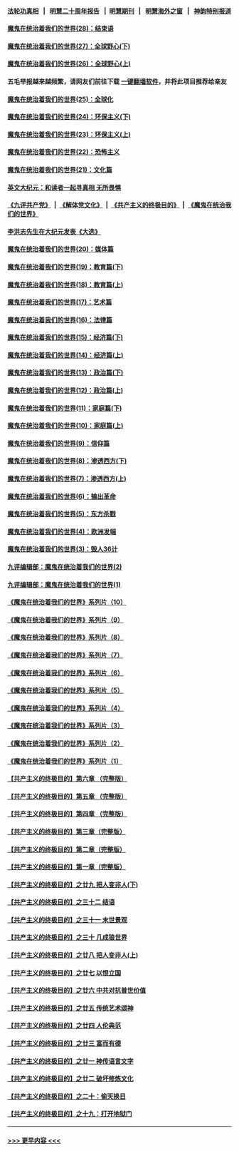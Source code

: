 #### [法轮功真相](https://github.com/gfw-breaker/truth/blob/master/README.md?t=0) &nbsp;&nbsp;|&nbsp;&nbsp; [明慧二十周年报告](https://github.com/gfw-breaker/mh-reports/blob/master/README.md?t=0) &nbsp;&nbsp;|&nbsp;&nbsp;[明慧期刊](https://github.com/gfw-breaker/mh-qikan) &nbsp;&nbsp;|&nbsp;&nbsp; [明慧海外之窗](https://github.com/gfw-breaker/mh-news/blob/master/README.md?t=0) &nbsp;&nbsp;|&nbsp;&nbsp; [神韵特别报道](https://github.com/gfw-breaker/mh-news/blob/master/shenyun.md?t=0)
#### [魔鬼在统治着我们的世界(28)：结束语](../pages/nsc422/n10936246.md?t=06121152) 
#### [魔鬼在统治着我们的世界(27)：全球野心(下)](../pages/nsc422/n10928319.md?t=06121152) 
#### [魔鬼在统治着我们的世界(26)：全球野心(上)](../pages/nsc422/n10900318.md?t=06121152) 
#### 五毛举报越来越频繁，请网友们前往下载 [一键翻墙软件](https://github.com/gfw-breaker/ssr-accounts)，并将此项目推荐给亲友
#### [魔鬼在统治着我们的世界(25)：全球化](../pages/nsc422/n10788205.md?t=06121152) 
#### [魔鬼在统治着我们的世界(24)：环保主义(下)](../pages/nsc422/n10695307.md?t=06121152) 
#### [魔鬼在统治着我们的世界(23)：环保主义(上)](../pages/nsc422/n10688613.md?t=06121152) 
#### [魔鬼在统治着我们的世界(22)：恐怖主义](../pages/nsc422/n10614727.md?t=06121152) 
#### [魔鬼在统治着我们的世界(21)：文化篇](../pages/nsc422/n10597706.md?t=06121152) 
#### [英文大纪元：和读者一起寻真相 无所畏惧](../pages/nsc422/n12542027.md?t=06121152) 
#### [《九评共产党》](https://github.com/begood0513/9ping.md/blob/master/README.md) &nbsp;|&nbsp; [《解体党文化》](../../../../jtdwh.md/blob/master/README.md)  &nbsp;|&nbsp; [《共产主义的终极目的》](../../../../gczydzjmd.md/blob/master/README.md) &nbsp;|&nbsp; [《魔鬼在统治我们的世界》](../../../../mgztzwmdsj.md/blob/master/README.md) 
#### [李洪志先生在大纪元发表《大选》](../pages/nsc422/n12534746.md?t=06121152) 
#### [魔鬼在统治着我们的世界(20)：媒体篇](../pages/nsc422/n10586579.md?t=06121152) 
#### [魔鬼在统治着我们的世界(19)：教育篇(下)](../pages/nsc422/n10564808.md?t=06121152) 
#### [魔鬼在统治着我们的世界(18)：教育篇(上)](../pages/nsc422/n10526970.md?t=06121152) 
#### [魔鬼在统治着我们的世界(17)：艺术篇](../pages/nsc422/n10499093.md?t=06121152) 
#### [魔鬼在统治着我们的世界(16)：法律篇](../pages/nsc422/n10485969.md?t=06121152) 
#### [魔鬼在统治着我们的世界(15)：经济篇(下)](../pages/nsc422/n10469975.md?t=06121152) 
#### [魔鬼在统治着我们的世界(14)：经济篇(上)](../pages/nsc422/n10457370.md?t=06121152) 
#### [魔鬼在统治着我们的世界(13)：政治篇(下)](../pages/nsc422/n10448270.md?t=06121152) 
#### [魔鬼在统治着我们的世界(12)：政治篇(上)](../pages/nsc422/n10444576.md?t=06121152) 
#### [魔鬼在统治着我们的世界(11)：家庭篇(下)](../pages/nsc422/n10440961.md?t=06121152) 
#### [魔鬼在统治着我们的世界(10)：家庭篇(上)](../pages/nsc422/n10435448.md?t=06121152) 
#### [魔鬼在统治着我们的世界(9)：信仰篇](../pages/nsc422/n10432159.md?t=06121152) 
#### [魔鬼在统治着我们的世界(8)：渗透西方(下)](../pages/nsc422/n10429603.md?t=06121152) 
#### [魔鬼在统治着我们的世界(7)：渗透西方(上)](../pages/nsc422/n10426013.md?t=06121152) 
#### [魔鬼在统治着我们的世界(6)：输出革命](../pages/nsc422/n10421536.md?t=06121152) 
#### [魔鬼在统治着我们的世界(5)：东方杀戮](../pages/nsc422/n10417707.md?t=06121152) 
#### [魔鬼在统治着我们的世界(4)：欧洲发端](../pages/nsc422/n10414890.md?t=06121152) 
#### [魔鬼在统治着我们的世界(3)：毁人36计](../pages/nsc422/n10411583.md?t=06121152) 
#### [九评编辑部：魔鬼在统治着我们的世界(2)](../pages/nsc422/n10410036.md?t=06121152) 
#### [九评编辑部：魔鬼在统治着我们的世界(1)](../pages/nsc422/n10406825.md?t=06121152) 
#### [《魔鬼在统治着我们的世界》系列片（10）](../pages/nsc422/n12292670.md?t=06121152) 
#### [《魔鬼在统治着我们的世界》系列片（9）](../pages/nsc422/n12290859.md?t=06121152) 
#### [《魔鬼在统治着我们的世界》系列片（8）](../pages/nsc422/n12287445.md?t=06121152) 
#### [《魔鬼在统治着我们的世界》系列片（7）](../pages/nsc422/n12283425.md?t=06121152) 
#### [《魔鬼在统治着我们的世界》系列片（6）](../pages/nsc422/n12282314.md?t=06121152) 
#### [《魔鬼在统治着我们的世界》系列片（5）](../pages/nsc422/n12281419.md?t=06121152) 
#### [《魔鬼在统治着我们的世界》系列片（4）](../pages/nsc422/n12274024.md?t=06121152) 
#### [《魔鬼在统治着我们的世界》系列片（3）](../pages/nsc422/n12271322.md?t=06121152) 
#### [《魔鬼在统治着我们的世界》系列片（2）](../pages/nsc422/n12269049.md?t=06121152) 
#### [《魔鬼在统治着我们的世界》系列片（1）](../pages/nsc422/n12267575.md?t=06121152) 
#### [【共产主义的终极目的】第六章 （完整版）](../pages/nsc422/n11428913.md?t=06121152) 
#### [【共产主义的终极目的】第五章 （完整版）](../pages/nsc422/n11428912.md?t=06121152) 
#### [【共产主义的终极目的】第四章 （完整版）](../pages/nsc422/n11428907.md?t=06121152) 
#### [【共产主义的终极目的】第三章（完整版）](../pages/nsc422/n11428848.md?t=06121152) 
#### [【共产主义的终极目的】第二章（完整版）](../pages/nsc422/n11428831.md?t=06121152) 
#### [【共产主义的终极目的】第一章（完整版）](../pages/nsc422/n11417651.md?t=06121152) 
#### [【共产主义的终极目的】之廿九 把人变非人(下)](../pages/nsc422/n11344140.md?t=06121152) 
#### [【共产主义的终极目的】之三十二 结语](../pages/nsc422/n11360535.md?t=06121152) 
#### [【共产主义的终极目的】之三十一 末世景观](../pages/nsc422/n11351129.md?t=06121152) 
#### [【共产主义的终极目的】之三十 几成狼世界](../pages/nsc422/n11348280.md?t=06121152) 
#### [【共产主义的终极目的】之廿八 把人变非人(上)](../pages/nsc422/n11340492.md?t=06121152) 
#### [【共产主义的终极目的】之廿七 以恨立国](../pages/nsc422/n11336944.md?t=06121152) 
#### [【共产主义的终极目的】之廿六 中共对抗普世价值](../pages/nsc422/n11324785.md?t=06121152) 
#### [【共产主义的终极目的】之廿五 传统艺术颂神](../pages/nsc422/n11296396.md?t=06121152) 
#### [【共产主义的终极目的】之廿四 人伦典范](../pages/nsc422/n11296397.md?t=06121152) 
#### [【共产主义的终极目的】之廿三 富而有德](../pages/nsc422/n11283598.md?t=06121152) 
#### [【共产主义的终极目的】之廿一 神传语言文字](../pages/nsc422/n11263265.md?t=06121152) 
#### [【共产主义的终极目的】之廿二 破坏修炼文化](../pages/nsc422/n11245728.md?t=06121152) 
#### [【共产主义的终极目的】之二十：偷天换日](../pages/nsc422/n11238846.md?t=06121152) 
#### [【共产主义的终极目的】之十九：打开地狱门](../pages/nsc422/n11206376.md?t=06121152) 

----
#### [ >>> 更早内容 <<< ](../indexes/nsc422-earlier.md)
